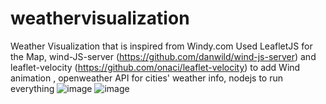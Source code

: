 # weathervisualization
Weather Visualization that is inspired from Windy.com
Used LeafletJS for the Map, wind-JS-server (https://github.com/danwild/wind-js-server) and leaflet-velocity (https://github.com/onaci/leaflet-velocity) to add Wind animation , openweather API for cities' weather info, nodejs to run everything
![image](https://github.com/hoatran2912/weathervisualization/assets/88122798/92a7d9e9-92ac-46c2-afc8-141ebf3ea964)
![image](https://github.com/hoatran2912/weathervisualization/assets/88122798/8fe423b4-212b-44bc-9731-0827680f2b94)
